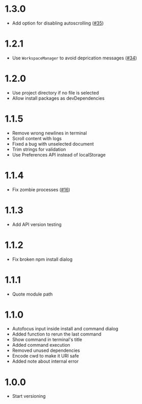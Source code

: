 # 1.3.0
* Add option for disabling autoscrolling ([#35](https://github.com/Acconut/brackets-nodejs/issues/35))

# 1.2.1
* Use `WorkspaceManager` to avoid deprication messages ([#34](https://github.com/Acconut/brackets-nodejs/pull/34))

# 1.2.0
* Use project directory if no file is selected
* Allow install packages as devDependencies

# 1.1.5
* Remove wrong newlines in terminal
* Scroll content with logs
* Fixed a bug with unselected document
* Trim strings for validation
* Use Preferences API instead of localStorage

# 1.1.4
* Fix zombie processes ([#16](https://github.com/Acconut/brackets-nodejs/issues/16))

# 1.1.3
* Add API version testing

# 1.1.2
* Fix broken npm install dialog

# 1.1.1
* Quote module path

# 1.1.0
* Autofocus input inside install and command dialog
* Added function to rerun the last command
* Show command in terminal's title
* Added command execution
* Removed unused dependencies
* Encode cwd to make it URI safe
* Added note about internal error

# 1.0.0
* Start versioning